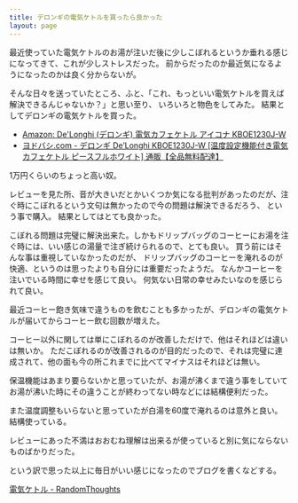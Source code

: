 ```yaml
---
title: デロンギの電気ケトルを買ったら良かった
layout: page
---
```

最近使っていた電気ケトルのお湯が注いだ後に少しこぼれるというか垂れる感じになってきて、これが少しストレスだった。
前からだったのか最近気になるようになったのかは良く分からないが。

そんな日々を送っていたところ、ふと、「これ、もっといい電気ケトルを買えば解決できるんじゃないか？」と思い至り、
いろいろと物色をしてみた。
結果としてデロンギの電気ケトルを買った。

- [Amazon: De'Longhi (デロンギ) 電気カフェケトル アイコナ KBOE1230J-W](https://amzn.to/3UxtvdU)
- [ヨドバシ.com - デロンギ De’Longhi KBOE1230J-W [温度設定機能付き電気カフェケトル ピースフルホワイト] 通販【全品無料配達】](https://www.yodobashi.com/product/100000001004267993/)

1万円くらいのちょっと高い奴。

レビューを見た所、音が大きいだとかいくつか気になる批判があったのだが、注ぐ時にこぼれるという文句は無かったので今の問題は解決できるだろう、
という事で購入。
結果としてはとても良かった。

こぼれる問題は完璧に解決出来た。しかもドリップバッグのコーヒーにお湯を注ぐ時には、いい感じの湯量で注ぎ続けられるので、とても良い。
買う前にはそんな事は重視していなかったのだが、
ドリップバッグのコーヒーを淹れるのが快適、というのは思ったよりも自分には重要だったようだ。
なんかコーヒーを注いでいる時間に幸せを感じて良い。
何気ない日常の幸せみたいなのを感じられて良い。

最近コーヒー飽き気味で違うものを飲むことも多かったが、デロンギの電気ケトルが届いてからコーヒー飲む回数が増えた。

コーヒー以外に関しては単にこぼれるのが改善しただけで、他はそれほどは違いは無いか。
ただこぼれるのが改善されるのが目的だったので、それは完璧に達成されて、他の面も今の所これまでに比べてマイナスはそれほどは無い。

保温機能はあまり要らないかと思っていたが、お湯が沸くまで違う事をしていてお湯が沸いた時にその違うことが終わってない時などには結構便利だった。

また温度調整もいらないと思っていたが白湯を60度で淹れるのは意外と良い。結構使っている。

レビューにあった不満はおおむね理解は出来るが使っていると別に気にならないものばかりだった。

という訳で思った以上に毎日がいい感じになったのでブログを書くなどする。


[電気ケトル - RandomThoughts](https://karino2.github.io/RandomThoughts/%E9%9B%BB%E6%B0%97%E3%82%B1%E3%83%88%E3%83%AB)